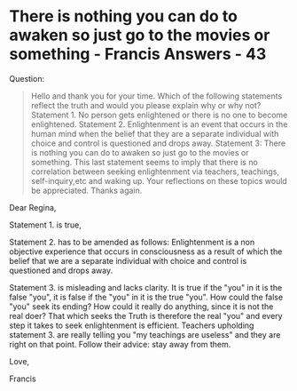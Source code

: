 # There is nothing you can do to awaken so just go to the movies or something - Francis Answers - 43

Question:

>Hello and thank you for your time. Which of the following statements reflect the truth and would you please explain why or why not? Statement 1. No person gets enlightened or there is no one to become enlightened. Statement 2. Enlightenment is an event that occurs in the human mind when the belief that they are a separate individual with choice and control is questioned and drops away. Statement 3: There is nothing you can do to awaken so just go to the movies or something. This last statement seems to imply that there is no correlation between seeking enlightenment via teachers, teachings, self-inquiry,etc and waking up. Your reflections on these topics would be appreciated. Thanks again.

Dear Regina,

Statement 1. is true,

Statement 2. has to be amended as follows: Enlightenment is a non objective experience that occurs in consciousness as a result of which the belief that we are a separate individual with choice and control is questioned and drops away.

Statement 3. is misleading and lacks clarity. It is true if the "you" in it is the false "you", it is false if the "you" in it is the true "you". How could the false "you" seek its ending? How could it really do anything, since it is not the real doer? That which seeks the Truth is therefore the real "you" and every step it takes to seek enlightenment is efficient. Teachers upholding statement 3. are really telling you "my teachings are useless" and they are right on that point. Follow their advice: stay away from them.

Love,

Francis

